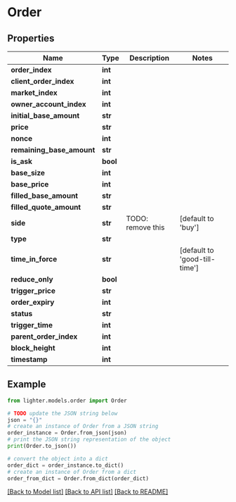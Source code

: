 # Order


## Properties

Name | Type | Description | Notes
------------ | ------------- | ------------- | -------------
**order_index** | **int** |  | 
**client_order_index** | **int** |  | 
**market_index** | **int** |  | 
**owner_account_index** | **int** |  | 
**initial_base_amount** | **str** |  | 
**price** | **str** |  | 
**nonce** | **int** |  | 
**remaining_base_amount** | **str** |  | 
**is_ask** | **bool** |  | 
**base_size** | **int** |  | 
**base_price** | **int** |  | 
**filled_base_amount** | **str** |  | 
**filled_quote_amount** | **str** |  | 
**side** | **str** |  TODO: remove this | [default to 'buy']
**type** | **str** |  | 
**time_in_force** | **str** |  | [default to 'good-till-time']
**reduce_only** | **bool** |  | 
**trigger_price** | **str** |  | 
**order_expiry** | **int** |  | 
**status** | **str** |  | 
**trigger_time** | **int** |  | 
**parent_order_index** | **int** |  | 
**block_height** | **int** |  | 
**timestamp** | **int** |  | 

## Example

```python
from lighter.models.order import Order

# TODO update the JSON string below
json = "{}"
# create an instance of Order from a JSON string
order_instance = Order.from_json(json)
# print the JSON string representation of the object
print(Order.to_json())

# convert the object into a dict
order_dict = order_instance.to_dict()
# create an instance of Order from a dict
order_from_dict = Order.from_dict(order_dict)
```
[[Back to Model list]](../README.md#documentation-for-models) [[Back to API list]](../README.md#documentation-for-api-endpoints) [[Back to README]](../README.md)


